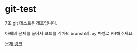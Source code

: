 # git-test
7조 git 테스트용 레포입니다.

아래의 문제를 풀어서 코드를 각자의 branch의 .py 파일로 PR해주세요.

[문제 링크](https://programmers.co.kr/learn/courses/30/lessons/86051)

